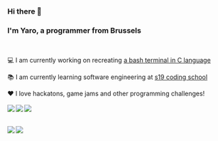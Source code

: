 ### Hi there 👋

### I'm Yaro, a programmer from Brussels
<br/>

💻 I am currently working on recreating [a bash terminal in C language](https://github.com/Ysoroko/Minishell)

📚 I am currently learning software engineering at [s19 coding school](http://www.s19.be)

❤️ I love hackatons, game jams and other programming challenges!
<br/>
<br/>
[<img align="left" src="https://img.shields.io/badge/LinkedIn-0077B5?style=for-the-badge&logo=linkedin&logoColor=white" />](https://www.linkedin.com/in/yaroslav-soroko-042416153/)
[<img align="left" src="https://img.shields.io/badge/Itch.io-FA5C5C?style=for-the-badge&logo=itch.io&logoColor=white" />](https://yaro-soroko.itch.io)
[<img align="left" src="https://img.shields.io/badge/Gmail-D14836?style=for-the-badge&logo=gmail&logoColor=white"/>](mailto:yarossoroko@gmail.com)

<br/>
<br/>
<img align="left" src="https://github-readme-stats-eight-virid.vercel.app/api?username=ysoroko&count_private=true&theme=calm&show_icons=true" />
<img align="center" src="https://github-readme-stats-eight-virid.vercel.app/api/top-langs/?username=ysoroko&layout=compact&count_private=true&theme=calm&show_icons=true" />
